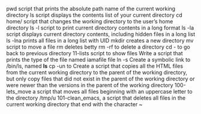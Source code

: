 pwd script that prints the absolute path name of the current working directory
ls script displays the contents list of your current directory
cd home/ script that changes the working directory to the user’s home directory
ls -l script to print current directory contents in a long format
ls -la script displays current directory contents, including hidden files in a long list
ls -lna prints all files in a long list with UID
mkdir creates a new directory
mv script to move a file
rm deletes betty
rm -rf to delete a directory
cd - to go back to previous directory
11-lists script to show files
Write a script that prints the type of the file named iamafile file
ln -s Create a symbolic link to /bin/ls, named __ls__
cp -un to Create a script that copies all the HTML files from the current working directory to the parent of the working directory, but only copy files that did not exist in the parent of the working directory or were newer than the versions in the parent of the working directory
100-lets_move a script that moves all files beginning with an uppercase letter to the directory /tmp/u
101-clean_emacs, a script that deletes all files in the current working directory that end with the character ~
